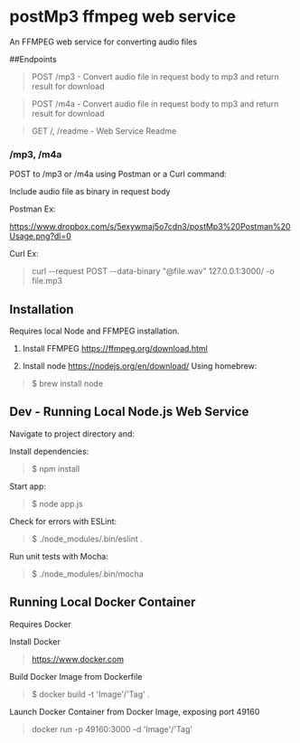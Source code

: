 # postMp3 ffmpeg web service

An FFMPEG web service for converting audio files

##Endpoints

> POST /mp3 - Convert audio file in request body to mp3 and return result for download

> POST /m4a - Convert audio file in request body to mp3 and return result for download

> GET /, /readme - Web Service Readme

### /mp3, /m4a

POST to /mp3 or /m4a using Postman or a Curl command:

Include audio file as binary in request body

Postman Ex: 

https://www.dropbox.com/s/5exywmaj5o7cdn3/postMp3%20Postman%20Usage.png?dl=0

Curl Ex:

> curl --request POST --data-binary "@file.wav"  127.0.0.1:3000/ -o file.mp3


## Installation

Requires local Node and FFMPEG installation.

1) Install FFMPEG https://ffmpeg.org/download.html

2) Install node https://nodejs.org/en/download/
Using homebrew:
> $ brew install node

## Dev - Running Local Node.js Web Service

Navigate to project directory and:

Install dependencies:
> $ npm install

Start app:
> $ node app.js

Check for errors with ESLint:
> $ ./node_modules/.bin/eslint .

Run unit tests with Mocha:
> $ ./node_modules/.bin/mocha

## Running Local Docker Container

Requires Docker

Install Docker
> https://www.docker.com

Build Docker Image from Dockerfile
> $ docker build -t 'Image'/'Tag' .

Launch Docker Container from Docker Image, exposing port 49160
> docker run -p 49160:3000 -d 'Image'/'Tag'	